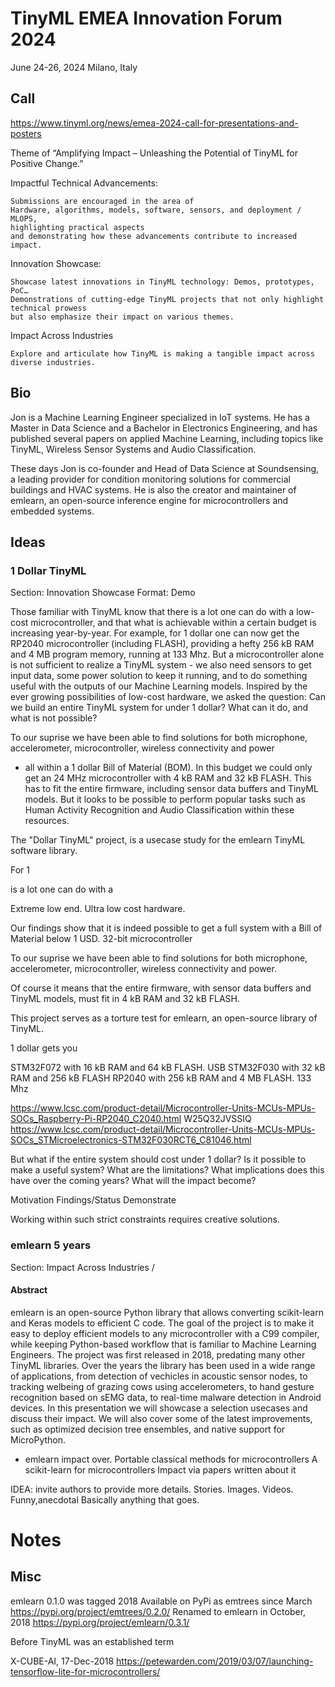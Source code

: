 

# TinyML EMEA Innovation Forum 2024

June 24-26, 2024
Milano, Italy

## Call
https://www.tinyml.org/news/emea-2024-call-for-presentations-and-posters

Theme of “Amplifying Impact – Unleashing the Potential of TinyML for Positive Change.”

Impactful Technical Advancements:

    Submissions are encouraged in the area of
    Hardware, algorithms, models, software, sensors, and deployment / MLOPS,
    highlighting practical aspects
    and demonstrating how these advancements contribute to increased impact.

Innovation Showcase:

    Showcase latest innovations in TinyML technology: Demos, prototypes, PoC…
    Demonstrations of cutting-edge TinyML projects that not only highlight technical prowess
    but also emphasize their impact on various themes.

Impact Across Industries

    Explore and articulate how TinyML is making a tangible impact across diverse industries.

## Bio

Jon is a Machine Learning Engineer specialized in IoT systems.
He has a Master in Data Science and a Bachelor in Electronics Engineering,
and has published several papers on applied Machine Learning,
including topics like TinyML, Wireless Sensor Systems and Audio Classification.

These days Jon is co-founder and Head of Data Science at Soundsensing,
a leading provider for condition monitoring solutions for commercial buildings and HVAC systems.
He is also the creator and maintainer of emlearn,
an open-source inference engine for microcontrollers and embedded systems.


## Ideas

### 1 Dollar TinyML
Section: Innovation Showcase
Format: Demo

Those familiar with TinyML know that there is a lot one can do with a low-cost microcontroller,
and that what is achievable within a certain budget is increasing year-by-year.
For example, for 1 dollar one can now get the RP2040 microcontroller (including FLASH),
providing a hefty 256 kB RAM and 4 MB program memory, running at 133 Mhz.
But a microcontroller alone is not sufficient to realize a TinyML system -
we also need sensors to get input data, some power solution to keep it running,
and to do something useful with the outputs of our Machine Learning models.
Inspired by the ever growing possibilities of low-cost hardware, we asked the question:
Can we build an entire TinyML system for under 1 dollar? What can it do, and what is not possible?

To our suprise we have been able to find solutions for both
microphone, accelerometer, microcontroller, wireless connectivity and power
- all within a 1 dollar Bill of Material (BOM).
In this budget we could only get an 24 MHz microcontroller with 4 kB RAM and 32 kB FLASH.
This has to fit the entire firmware, including sensor data buffers and TinyML models.
But it looks to be possible to perform popular tasks such
as Human Activity Recognition and Audio Classification within these resources.

The "Dollar TinyML" project, is a usecase study for the emlearn TinyML software library.



For 1 

 is a lot one can do with a

Extreme low end.
Ultra low cost hardware.

Our findings show that it is indeed possible to get a full system with a Bill of Material below 1 USD.
32-bit microcontroller

To our suprise we have been able to find solutions for both
microphone, accelerometer, microcontroller, wireless connectivity and power.

Of course it means that the entire firmware, with sensor data buffers and TinyML models,
must fit in 4 kB RAM and 32 kB FLASH.

This project serves as a torture test for emlearn, an open-source library of TinyML.


1 dollar gets you

STM32F072 with 16 kB RAM and 64 kB FLASH. USB
STM32F030 with 32 kB RAM and 256 kB FLASH
RP2040 with 256 kB RAM and 4 MB FLASH. 133 Mhz

https://www.lcsc.com/product-detail/Microcontroller-Units-MCUs-MPUs-SOCs_Raspberry-Pi-RP2040_C2040.html
W25Q32JVSSIQ
https://www.lcsc.com/product-detail/Microcontroller-Units-MCUs-MPUs-SOCs_STMicroelectronics-STM32F030RCT6_C81046.html

But what if the entire system should cost under 1 dollar?
Is it possible to make a useful system? What are the limitations?
What implications does this have over the coming years?
What will the impact become?

Motivation
Findings/Status
Demonstrate

Working within such strict constraints requires creative solutions.


### emlearn 5 years
Section: Impact Across Industries / 

#### Abstract

emlearn is an open-source Python library that allows converting scikit-learn and Keras models to efficient C code.
The goal of the project is to make it easy to deploy efficient models to any microcontroller with a C99 compiler,
while keeping Python-based workflow that is familiar to Machine Learning Engineers.
The project was first released in 2018, predating many other TinyML libraries.
Over the years the library has been used in a wide range of applications,
from detection of vechicles in acoustic sensor nodes,
to tracking welbeing of grazing cows using accelerometers,
to hand gesture recognition based on sEMG data,
to real-time malware detection in Android devices.
In this presentation we will showcase a selection usecases and discuss their impact.
We will also cover some of the latest improvements,
such as optimized decision tree ensembles, and native support for MicroPython.


- emlearn impact over.
Portable classical methods for microcontrollers
A scikit-learn for microcontrollers
Impact via papers written about it

IDEA: invite authors to provide more details.
Stories. Images. Videos. Funny,anecdotal
Basically anything that goes.


# Notes

## Misc

emlearn 0.1.0 was tagged 2018
Available on PyPi as emtrees since March
https://pypi.org/project/emtrees/0.2.0/
Renamed to emlearn in October, 2018
https://pypi.org/project/emlearn/0.3.1/

Before TinyML was an established term

X-CUBE-AI, 17-Dec-2018
https://petewarden.com/2019/03/07/launching-tensorflow-lite-for-microcontrollers/
